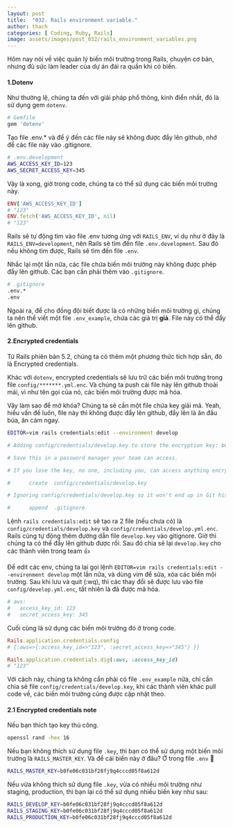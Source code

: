 ```yaml
---
layout: post
title:  "032. Rails environment variable."
author: thach
categories: [ Coding, Ruby, Rails]
image: assets/images/post_032/rails_environment_variables.png
---
```

Hôm nay nói về việc quản lý biến môi trường trong Rails, chuyện cơ bản, nhưng đủ sức làm leader của dự án đái ra quần khi có biến.

#### 1.Dotenv
Như thường lệ, chúng ta đến với giải pháp phổ thông, kinh điển nhất, đó là sử dụng gem `dotenv`.

```ruby
# Gemfile
gem 'dotenv'
```
Tạo file .env.* và để ý đến các file này sẽ không được đẩy lên github, nhớ để các file này vào .gitignore.

```sh
# .env.development
AWS_ACCESS_KEY_ID=123
AWS_SECRET_ACCESS_KEY=345
```
Vậy là xong, giờ trong code, chúng ta có thể sử dụng các biến môi trường này.

```ruby
ENV['AWS_ACCESS_KEY_ID']
# "123"
ENV.fetch('AWS_ACCESS_KEY_ID', nil)
# "123"
```
Rails sẽ tự động tìm vào file .env tương ứng với `RAILS_ENV`, ví dụ như ở đây là `RAILS_ENV=development`, nên Rails sẽ tìm đến file `.env.development`. Sau đó nếu không tìm được, Rails sẽ tìm đến file `.env`.

Nhắc lại một lần nữa, các file chứa biến môi trường này không được phép đẩy lên github. Các bạn cần phải thêm vào `.gitignore`.
```sh
# .gitignore
.env.*
.env
```
Ngoài ra, để cho đồng đội biết được là có những biến môi trường gì, chúng ta nên thể viết một file `.env_example`, chứa các giá trị **giả**. File này có thể đẩy lên github.

#### 2.Encrypted credentials
Từ Rails phiên bản 5.2, chúng ta có thêm một phương thức tích hợp sẵn, đó là Encrypted credentials.

Khác với `dotenv`, encrypted credentials sẽ lưu trữ các biến môi trường trong file `config/*******.yml.enc`. Và chúng ta push cái file này lên github thoải mái, vì như tên gọi của nó, các biến môi trường được mã hóa.

Vậy làm sao để mở khóa? Chúng ta sẽ cần một file chứa key giải mã. Yeah, hiểu vấn đề luôn, file này thì không được đẩy lên github, đẩy lên là ăn đầu búa, ăn cám ngay.

```sh
EDITOR=vim rails credentials:edit --environment develop

# Adding config/credentials/develop.key to store the encryption key: b0fe06c031bf28fj9q4cccd05f8a612d

# Save this in a password manager your team can access.

# If you lose the key, no one, including you, can access anything encrypted with it.

#      create  config/credentials/develop.key

# Ignoring config/credentials/develop.key so it won't end up in Git history:

#      append  .gitignore

```
Lệnh `rails credentials:edit` sẽ tạo ra 2 file (nếu chưa có) là `config/credentials/develop.key` và `config/credentials/develop.yml.enc`. Rails cũng tự động thêm đường dẫn file `develop.key` vào gitignore. Giờ thì chúng ta có thể đẩy lên github được rồi. Sau đó chia sẻ lại `develop.key` cho các thành viên trong team :thumbsup:

Để edit các env, chúng ta lại gọi lệnh `EDITOR=vim rails credentials:edit --environment develop` một lần nữa, và dùng vim để sửa, xóa các biến môi trường. Sau khi lưu và quit (:wq), thì các thay đổi sẽ được lưu vào file `config/develop.yml.enc`, tất nhiên là đã được mã hóa.

```sh
# aws:
#   access_key_id: 123
#   secret_access_key: 345
```
Cuối cùng là sử dụng các biến môi trường đó ở trong code.

```ruby
Rails.application.credentials.config
# {:aws=>{:access_key_id=>"123", :secret_access_key=>"345"} }}

Rails.application.credentials.dig(:aws, :access_key_id)
# "123"
```

Với cách này, chúng ta không cần phải có file `.env_example` nữa, chỉ cần chia sẻ file `config/credentials/develop.key`, khi các thành viên khác pull code về, các biến môi trường cũng được cập nhật theo.

#### 2.1 Encrypted credentials note
Nếu bạn thích tạo key thủ công.
```sh
openssl rand -hex 16
```
Nếu bạn không thích sử dụng file `.key`, thì bạn có thể sử dụng một biến môi trường là `RAILS_MASTER_KEY`. Và để cái biến này ở đâu? Ở trong file `.env` :see_no_evil:
```sh
RAILS_MASTER_KEY=b0fe06c031bf28fj9q4cccd05f8a612d
```
Nếu vừa không thích sử dụng file `.key`, vừa có nhiều môi trường như staging, production, thì bạn lại có thể sử dụng nhiều biến key như sau:
```sh
RAILS_DEVELOP_KEY=b0fe06c031bf28fj9q4cccd05f8a612d
RAILS_STAGING_KEY=b0fe06c031bf28fj9q4cccd05f8a612d
RAILS_PRODUCTION_KEY=b0fe06c031bf28fj9q4cccd05f8a612d
```

